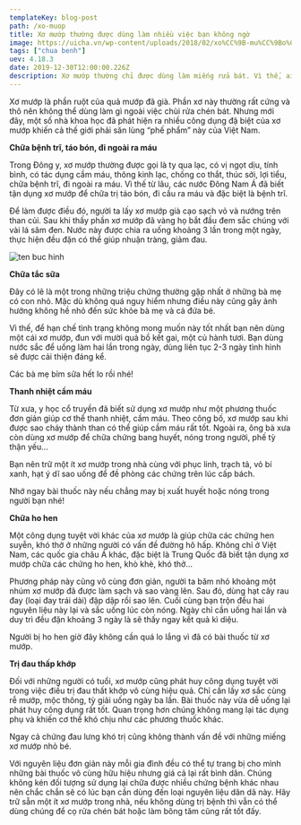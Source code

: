 ```yaml
---
templateKey: blog-post
path: /xo-muop
title: Xơ mướp thường được dùng làm nhiều việc bạn không ngờ
image: https://uicha.vn/wp-content/uploads/2018/02/xo%CC%9B-mu%CC%9Bo%CC%9B%CC%81p.jpg
tags: ["chua benh"]
uev: 4.18.3
date: 2019-12-30T12:00:00.226Z
description: Xơ mướp thường chỉ được dùng làm miếng rửa bát. Vì thế, ai cũng kinh ngạc khi biết chúng còn có thể làm những điều “không tưởng” sau đây.
---
```


Xơ mướp là phần ruột của quả mướp đã già. Phần xơ này thường rất cứng và thô nên không thể dùng làm gì ngoài việc chùi rửa chén bát. Nhưng mới đây, một số nhà khoa học đã phát hiện ra nhiều công dụng đặ biệt của xơ mướp khiến cả thế giới phải săn lùng “phế phẩm” này của Việt Nam.

**Chữa bệnh trĩ, táo bón, đi ngoài ra máu**

Trong Đông y, xơ mướp thường được gọi là ty qua lạc, có vị ngọt dịu, tính bình, có tác dụng cầm máu, thông kinh lạc, chống co thắt, thúc sởi, lợi tiểu, chữa bệnh trĩ, đi ngoài ra máu. Vì thế từ lâu, các nước Đông Nam Á đã biết tận dụng xơ mướp để chữa trị táo bón, đi cầu ra máu và đặc biệt là bệnh trĩ.

Để làm được điều đó, người ta lấy xơ mướp già cạo sạch vỏ và nướng trên than củi. Sau khi thấy phần xơ mướp đã vàng họ bắt đầu đem sắc chúng với vài lá sâm đen. Nước này được chia ra uống khoảng 3 lần trong một ngày, thực hiện đều đặn có thể giúp nhuận tràng, giảm đau.

![ten buc hinh](http://tuvi.vuidepvn.com/wp-content/uploads/2017/11/xo-muop-1.jpg "ten buc hinh")

**Chữa tắc sữa**

Đây có lẽ là một trong những triệu chứng thường gặp nhất ở những bà mẹ có con nhỏ. Mặc dù không quá nguy hiểm nhưng điều này cũng gây ảnh hưởng không hề nhỏ đến sức khỏe bà mẹ và cả đứa bé.

Vì thế, để hạn chế tình trạng không mong muốn này tốt nhất bạn nên dùng một cái xơ mướp, đun với mười quả bồ kết gai, một củ hành tươi. Bạn dùng nước sắc để uống làm hai lần trong ngày, dùng liên tục 2-3 ngày tình hình sẽ được cải thiện đáng kể.

Các bà mẹ bỉm sữa hết lo rồi nhé!

**Thanh nhiệt cầm máu**

Từ xưa, y học cổ truyền đã biết sử dụng xơ mướp như một phương thuốc đơn giản giúp cơ thể thanh nhiệt, cầm máu. Theo công bố, xơ mướp sau khi được sao cháy thành than có thể giúp cầm máu rất tốt. Ngoài ra, ông bà xưa còn dùng xơ mướp để chữa chứng bang huyết, nóng trong người, phế tỳ thận yếu…

Bạn nên trữ một ít xơ mướp trong nhà cùng với phục linh, trạch tả, vỏ bí xanh, hạt ý dĩ sao uống để đề phòng các chứng trên lúc cấp bách.

Nhớ ngay bài thuốc này nếu chẳng may bị xuất huyết hoặc nóng trong người bạn nhé!

**Chữa ho hen**

Một công dụng tuyệt vời khác của xơ mướp là giúp chữa các chứng hen suyễn, khó thở ở những người có vấn đề đường hô hấp. Không chỉ ở Việt Nam, các quốc gia châu Á khác, đặc biệt là Trung Quốc đã biết tận dụng xơ mướp chữa các chứng ho hen, khò khè, khó thở…

Phương pháp này cũng vô cùng đơn giản, người ta băm nhỏ khoảng một nhúm xơ mướp đã được làm sạch và sao vàng lên. Sau đó, dùng hạt cây rau đay (loại đay trái dài) đập dập rồi sao lên. Cuối cùng bạn trộn đều hai nguyên liệu này lại và sắc uống lúc còn nóng. Ngày chỉ cần uống hai lần và duy trì đều đặn khoảng 3 ngày là sẽ thấy ngay kết quả kì diệu.

Người bị ho hen giờ đây không cần quá lo lắng vì đã có bài thuốc từ xơ mướp.

**Trị đau thấp khớp**

Đối với những người có tuổi, xơ mướp cũng phát huy công dụng tuyệt vời trong việc điều trị đau thất khớp vô cùng hiệu quả. Chỉ cần lấy xơ sắc cùng rễ mướp, mộc thông, tỳ giải uống ngày ba lần. Bài thuốc này vừa dễ uống lại phát huy công dụng rất tốt. Quan trọng hơn chúng không mang lại tác dụng phụ và khiến cơ thể khó chịu như các phương thuốc khác.

Ngay cả chứng đau lưng khó trị cũng không thành vấn đề với những miếng xơ mướp nhỏ bé.

Với nguyên liệu đơn giản này mỗi gia đình đều có thể tự trang bị cho mình những bài thuốc vô cùng hữu hiệu nhưng giá cả lại rất bình dân. Chúng không kén đối tượng sử dụng lại chữa được nhiều chứng bệnh khác nhau nên chắc chắn sẽ có lúc bạn cần dùng đến loại nguyên liệu dân dã này. Hãy trữ sẵn một ít xơ mướp trong nhà, nếu không dùng trị bệnh thì vẫn có thể dùng chúng để cọ rửa chén bát hoặc làm bông tăm cũng rất tốt đấy.